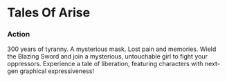# Tales Of Arise

### Action

300 years of tyranny. A mysterious mask. Lost pain and memories. Wield the Blazing Sword and join a mysterious, untouchable girl to fight your oppressors. Experience a tale of liberation, featuring characters with next-gen graphical expressiveness!